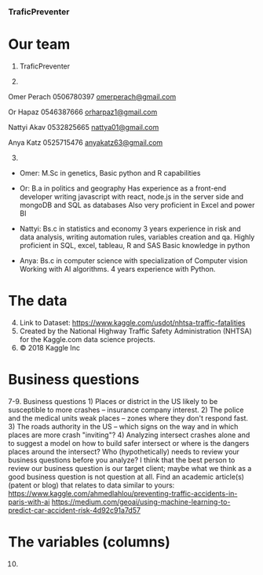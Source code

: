 ### TraficPreventer

# Our team 
1. 
	TraficPreventer

2.

Omer Perach 
	0506780397 
	omerperach@gmail.com

Or Hapaz 
	0546387666 
	orharpaz1@gmail.com

Nattyi Akav 
	0532825665 
	nattya01@gmail.com

Anya Katz 
	0525715476 
	anyakatz63@gmail.com
	
3. 

- Omer:
	M.Sc in genetics,
	Basic python and R capabilities
	
- Or:
	B.a in politics and geography
	Has experience as a front-end developer writing javascript with react, node.js in the server side and mongoDB  and SQL as databases
	Also very proficient in Excel and power BI
	
- Nattyi:
	Bs.c in statistics and economy
	3 years experience in risk and data analysis, writing automation rules, variables creation and qa. 
	Highly proficient in SQL, excel, tableau, R and SAS
	Basic knowledge in python
	
- Anya: 
	Bs.c in computer science with specialization of Computer vision
	Working with AI algorithms.
	4 years experience with Python.


# The data
4. Link to Dataset: https://www.kaggle.com/usdot/nhtsa-traffic-fatalities
5. Created by the National Highway Traffic Safety Administration (NHTSA) for the Kaggle.com data science projects.
6. © 2018 Kaggle Inc

# Business questions 
7-9.	Business questions 
		1)	Places or district in the US likely to be susceptible to more crashes – insurance company interest.
		2)	The police and the medical units weak places – zones where they don't respond fast.
		3)	 The roads authority in the US – which signs on the way and in which places are more crash "inviting"?
		4)	Analyzing intersect crashes alone and to suggest a model on how to build safer intersect or where is the dangers places around the intersect?
	Who (hypothetically) needs to review your business questions before you analyze?
	I think that the best person to review our business question is our target client; maybe what we think as a good business question is not question at all.
	Find an academic article(s) (patent or blog) that relates to data similar to yours:
	https://www.kaggle.com/ahmedlahlou/preventing-traffic-accidents-in-paris-with-ai
	https://medium.com/geoai/using-machine-learning-to-predict-car-accident-risk-4d92c91a7d57


# The variables (columns) 
10.
